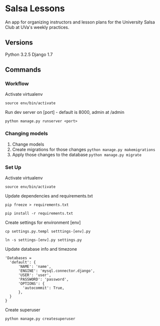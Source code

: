 # Salsa Lessons
An app for organizing instructors and lesson plans for the University Salsa Club at UVa's weekly practices.

## Versions
Python 3.2.5
Django 1.7

## Commands

### Workflow

Activate virtualenv

`source env/bin/activate`

Run dev server on [port] - default is 8000, admin at /admin

`python manage.py runserver <port>`

### Changing models

1. Change models
2. Create migrations for those changes
  `python manage.py makemigrations`
3. Apply those changes to the database
  `python manage.py migrate`

### Set Up

Activate virtualenv

`source env/bin/activate`

Update dependencies and requirements.txt

`pip freeze > requirements.txt`

`pip install -r requirements.txt`

Create settings for environment [env]

`cp settings.py.templ setttings-[env].py`

`ln -s settings-[env].py settings.py`


Update database info and timezone

    'Databases =
      'default': {
          'NAME': 'name',
          'ENGINE': 'mysql.connector.django',
          'USER': 'user',
          'PASSWORD': 'password',
          'OPTIONS': {
            'autocommit': True,
          },
      }
    }

Create superuser

`python manage.py createsuperuser`
